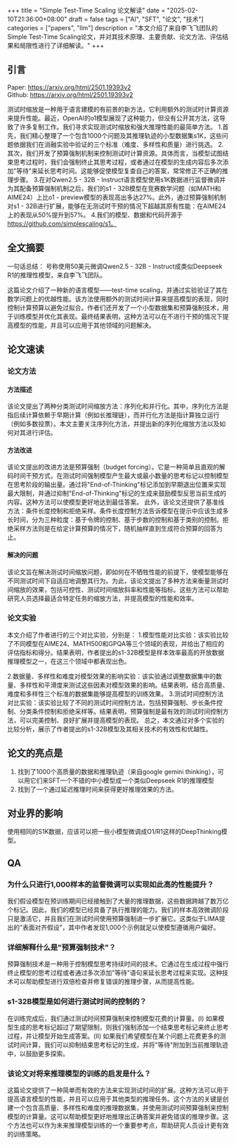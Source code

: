 +++
title = "Simple Test-Time Scaling 论文解读"
date = "2025-02-10T21:36:00+08:00"
draft = false
tags = ["AI", "SFT", "论文", "技术"]
categories = ["papers", "llm"]
description = "本文介绍了来自李飞飞团队的Simple Test-Time Scaling论文，并对其技术原理、主要贡献、论文方法、评估结果和局限性进行了详细解读。"
+++

## 引言

Paper: <https://arxiv.org/html/2501.19393v2>  
Github: <https://arxiv.org/html/2501.19393v2>  

测试时缩放是一种用于语言建模的有前景的新方法，它利用额外的测试时计算资源来提升性能。最近，OpenAI的o1模型展现了这种能力，但没有公开其方法，这导致了许多复制工作。我们寻求实现测试时缩放和强大推理性能的最简单方法。
1.首先，我们精心整理了一个包含1000个问题及其推理轨迹的小型数据集s1K，这些问题依据我们在消融实验中验证的三个标准（难度、多样性和质量）进行挑选。
2.其次，我们开发了预算强制机制来控制测试时计算资源。具体而言，当模型试图结束思考过程时，我们会强制终止其思考过程，或者通过在模型的生成内容后多次添加"等待"来延长思考时间。这能够促使模型复查自己的答案，常常修正不正确的推理步骤。
3.在对Qwen2.5 - 32B - Instruct语言模型使用s1K数据进行监督微调并为其配备预算强制机制之后，我们的s1 - 32B模型在竞赛数学问题（如MATH和AIME24）上比o1 - preview模型的表现高出多达27%。此外，通过预算强制机制对s1 - 32B进行扩展，能够在无测试时干预的情况下超越其原有性能：在AIME24上的表现从50%提升到57%。
4.我们的模型、数据和代码开源于<https://github.com/simplescaling/s1。>

## 全文摘要

一句话总结： 号称使用50美元微调Qwen2.5 - 32B - Instruct成类似Deepseek R1的推理性模型，来自李飞飞团队。

这篇论文介绍了一种新的语言模型——test-time scaling，并通过实验验证了其在数学问题上的优越性能。该方法使用额外的测试时间计算来提高模型的表现，同时控制计算预算以避免过拟合。作者们还开发了一个小型数据集和预算强制技术，用于训练模型并优化其表现。最终结果表明，这种方法可以在不进行干预的情况下提高模型的性能，并且可以应用于其他领域的问题解决。

## 论文速读

### 论文方法

#### 方法描述

该论文提出了两种分类测试时间缩放方法：序列化和并行化。其中，序列化方法是指后续计算依赖于早期计算（例如长推理链），而并行化方法是指计算独立运行（例如多数投票）。本文主要关注序列化方法，并提出新的序列化缩放方法以及如何对其进行评估。

#### 方法改进

该论文提出的改进方法是预算强制（budget forcing）。它是一种简单且直观的解码时间干预方式，在测试时间强制模型产生最大或最小数量的思考标记以控制模型在思考阶段的输出量。通过将"End-of-Thinking"标记添加到早期退出位置来实现最大限制，并通过抑制"End-of-Thinking"标记的生成来鼓励模型反思当前生成的内容。这种方法可以使模型更好地达到最佳答案。
此外，该论文还提供了基准线方法：条件长度控制和拒绝采样。条件长度控制方法告诉模型在提示中应该生成多长时间，分为三种粒度：基于令牌的控制、基于步数的控制和基于类别的控制。拒绝采样方法则是在给定计算预算的情况下，随机抽样直到生成符合预算的回答为止。

#### 解决的问题

该论文旨在解决测试时间缩放问题，即如何在不牺牲性能的前提下，使模型能够在不同测试时间下自适应地调整其行为。为此，该论文提出了多种方法来衡量测试时间缩放的效果，包括可控性、测试时间缩放斜率和性能等指标。这些方法可以帮助研究人员选择最适合特定任务的缩放方法，并提高模型的性能和效率。

### 论文实验

本文介绍了作者进行的三个对比实验，分别是：
1.模型性能对比实验：该实验比较了不同模型在AIME24、MATH500和GPQA等三个领域的表现，并给出了相应的评估指标和得分。结果表明，作者提出的s1-32B模型是样本效率最高的开放数据推理模型之一，在这三个领域中都表现出色。

2.数据量、多样性和难度对模型效果的影响实验：该实验通过调整数据集中的数量、多样性和平滑度来测试这些因素对模型效果的影响。结果表明，结合高质量、难度和多样性三个标准的数据集能够提高模型的训练效果。
3.测试时间控制方法对比实验：该实验比较了不同的测试时间控制方法，包括预算强制、步长条件控制、分类条件控制和拒绝采样等。结果表明，预算强制是最有效的测试时间控制方法，可以完美控制、良好扩展并提高模型的表现。
总之，本文通过对多个实验的比较分析，展示了作者提出的s1-32B模型及其相关技术的有效性和优越性。

## 论文的亮点是

1. 找到了1000个高质量的数据和推理轨迹（来自google gemini thinking），可以用它们来SFT一个不错的中小模型成一个类似Deepseek R1的推理模型
2. 找到了一个通过延迟推理时间来获得更好推理效果的方法。

## 对业界的影响

使用相同的S1K数据，应该可以把一些小模型微调成O1/R1这样的DeepThinking模型。

## QA

### 为什么只进行1,000样本的监督微调可以实现如此高的性能提升？

我们假设模型在预训练期间已经接触到了大量的推理数据，这些数据跨越了数万亿个标记。因此，我们的模型已经具备了执行推理的能力。我们的样本高效微调阶段只是激活它，并且我们在测试时间使用预算强制进一步扩展它。这类似于LIMA提出的"表面对齐假设"，其中作者发现1,000个示例就足以使模型遵循用户偏好。

### 详细解释什么是"预算强制技术"？

预算强制技术是一种用于控制模型思考持续时间的技术。它通过在生成过程中强行终止模型的思考过程或者通过多次添加"等待"语句来延长思考过程来实现。这种技术可以帮助模型进行双倍检查并修复错误的推理步骤，从而提高性能。

### s1-32B模型是如何进行测试时间的控制的？

在训练完成后，我们通过测试时间预算强制来控制模型花费的计算量。(I) 如果模型生成的思考标记超过了期望限制，则我们强制添加一个结束思考标记来终止思考过程，并让模型开始生成答案。(II) 如果我们希望模型在某个问题上花费更多的测试时间计算，我们可以抑制结束思考标记的生成，并将"等待"附加到当前推理轨迹中，以鼓励更多探索。

### 该论文对将来推理模型的训练的启发是什么？

这篇论文提供了一种简单而有效的方法来实现测试时间的扩展。这种方法可以用于提高语言模型的性能，并且可以应用于其他类型的推理任务。这个方法的关键是创建一个包含高质量、多样性和难度的推理数据集，并使用测试时间预算强制来控制模型的计算量。这可以帮助模型更好地推理出正确答案并避免错误的推理步骤。这个方法也可以作为未来推理模型训练的一个重要参考点，帮助研究人员设计更有效的训练策略。
